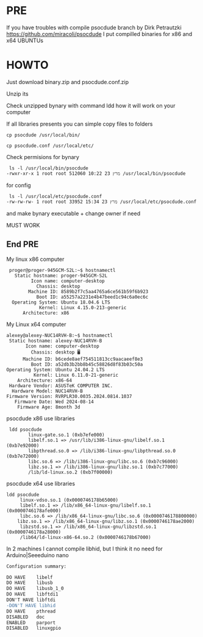 # PRE

If you have troubles with compile psocdude branch by Dirk Petrautzki  https://github.com/miracoli/psocdude I put compilled binaries for x86 and x64 UBUNTUs

# HOWTO

Just download binary.zip and psocdude.conf.zip

Unzip its

Check  unzipped bynary with command ldd how it will work on your computer

If all libraries presents you can simple copy files to folders
```
cp psocdude /usr/local/bin/
```
```
cp psocdude.conf /usr/local/etc/
```
Check permisions for bynary 
```
 ls -l /usr/local/bin/psocdude
-rwxr-xr-x 1 root root 512060 מרץ 23 10:22 /usr/local/bin/psocdude
```
for config
```
 ls -l /usr/local/etc/psocdude.conf
-rw-rw-rw- 1 root root 33952 מרץ 23 15:34 /usr/local/etc/psocdude.conf
```

and make bynary executable + change owner if need

MUST WORK
 ## End PRE

My linux x86 computer 
```
 proger@proger-945GCM-S2L:~$ hostnamectl
   Static hostname: proger-945GCM-S2L
         Icon name: computer-desktop
           Chassis: desktop
        Machine ID: 8589b2f7c5aa4765a6ce561b59f6b923
           Boot ID: a55257a2231e4b47beed1c94c6a0ec6c
  Operating System: Ubuntu 18.04.6 LTS
            Kernel: Linux 4.15.0-213-generic
      Architecture: x86

```
My Linux x64 computer
```
alexey@alexey-NUC14RVH-B:~$ hostnamectl
 Static hostname: alexey-NUC14RVH-B
       Icon name: computer-desktop
         Chassis: desktop 🖥️
      Machine ID: b6cede8aef754511813cc9aacaeef8e3
         Boot ID: a52db3b2bb8b45c58826d8f83b03c50a
Operating System: Ubuntu 24.04.2 LTS              
          Kernel: Linux 6.11.0-21-generic
    Architecture: x86-64
 Hardware Vendor: ASUSTeK COMPUTER INC.
  Hardware Model: NUC14RVH-B
Firmware Version: RVRPLR30.0035.2024.0814.1037
   Firmware Date: Wed 2024-08-14
    Firmware Age: 8month 3d
```

psocdude x86 use libraries 	  
```	  
 ldd psocdude
        linux-gate.so.1 (0xb7efe000)
        libelf.so.1 => /usr/lib/i386-linux-gnu/libelf.so.1 (0xb7e92000)
        libpthread.so.0 => /lib/i386-linux-gnu/libpthread.so.0 (0xb7e72000)
        libc.so.6 => /lib/i386-linux-gnu/libc.so.6 (0xb7c96000)
        libz.so.1 => /lib/i386-linux-gnu/libz.so.1 (0xb7c77000)
        /lib/ld-linux.so.2 (0xb7f00000)
```
psocdude x64 use libraries
```
ldd psocdude
	 linux-vdso.so.1 (0x0000746178b65000)
	 libelf.so.1 => /lib/x86_64-linux-gnu/libelf.so.1 (0x0000746178afe000)
	 libc.so.6 => /lib/x86_64-linux-gnu/libc.so.6 (0x0000746178800000)
 	libz.so.1 => /lib/x86_64-linux-gnu/libz.so.1 (0x0000746178ae2000)
	 libzstd.so.1 => /lib/x86_64-linux-gnu/libzstd.so.1 (0x0000746178a28000)
	 /lib64/ld-linux-x86-64.so.2 (0x0000746178b67000)

```

In 2 machines I cannot compile libhid, but I think it no need for Arduino|Seeeduino nano
```diff
Configuration summary:

DO HAVE    libelf
DO HAVE    libusb
DO HAVE    libusb_1_0
DO HAVE    libftdi1
DON'T HAVE libftdi
-DON'T HAVE libhid
DO HAVE    pthread
DISABLED   doc
ENABLED    parport
DISABLED   linuxgpio

```

